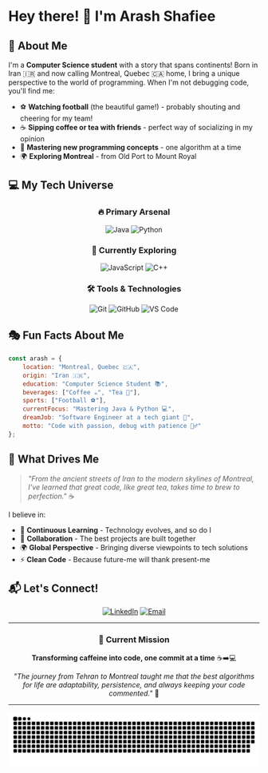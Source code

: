 # Hey there! 👋 I'm Arash Shafiee

## 🚀 About Me

I'm a **Computer Science student** with a story that spans continents! Born in Iran 🇮🇷 and now calling Montreal, Quebec 🇨🇦 home, I bring a unique perspective to the world of programming. When I'm not debugging code, you'll find me:

- ⚽ **Watching football** (the beautiful game!) - probably shouting and cheering for my team! 
- ☕ **Sipping coffee or tea with friends** - perfect way of socializing in my opinion
- 🧠 **Mastering new programming concepts** - one algorithm at a time
- 🌍 **Exploring Montreal** - from Old Port to Mount Royal

## 💻 My Tech Universe

<div align="center">

### 🔥 Primary Arsenal
![Java](https://img.shields.io/badge/Java-ED8B00?style=for-the-badge&logo=openjdk&logoColor=white)
![Python](https://img.shields.io/badge/Python-3776AB?style=for-the-badge&logo=python&logoColor=white)

### 🌱 Currently Exploring
![JavaScript](https://img.shields.io/badge/JavaScript-F7DF1E?style=for-the-badge&logo=javascript&logoColor=black)
![C++](https://img.shields.io/badge/C%2B%2B-00599C?style=for-the-badge&logo=c%2B%2B&logoColor=white)

### 🛠️ Tools & Technologies
![Git](https://img.shields.io/badge/Git-F05032?style=for-the-badge&logo=git&logoColor=white)
![GitHub](https://img.shields.io/badge/GitHub-100000?style=for-the-badge&logo=github&logoColor=white)
![VS Code](https://img.shields.io/badge/VS_Code-0078D4?style=for-the-badge&logo=visual%20studio%20code&logoColor=white)

</div>





## 🎭 Fun Facts About Me

```javascript
const arash = {
    location: "Montreal, Quebec 🇨🇦",
    origin: "Iran 🇮🇷",
    education: "Computer Science Student 📚",
    beverages: ["Coffee ☕", "Tea 🍵"],
    sports: ["Football ⚽"],
    currentFocus: "Mastering Java & Python 💻",
    dreamJob: "Software Engineer at a tech giant 🚀",
    motto: "Code with passion, debug with patience 🧘‍♂️"
};
```

## 🌟 What Drives Me

> *"From the ancient streets of Iran to the modern skylines of Montreal, I've learned that great code, like great tea, takes time to brew to perfection."* ☕

I believe in:
- 🚀 **Continuous Learning** - Technology evolves, and so do I
- 🤝 **Collaboration** - The best projects are built together
- 🌍 **Global Perspective** - Bringing diverse viewpoints to tech solutions
- ⚡ **Clean Code** - Because future-me will thank present-me

## 📬 Let's Connect!

<div align="center">

[![LinkedIn](https://img.shields.io/badge/LinkedIn-0077B5?style=for-the-badge&logo=linkedin&logoColor=white)](https://www.linkedin.com/in/arash-shafiee-055bb0294)
[![Email](https://img.shields.io/badge/Email-D14836?style=for-the-badge&logo=gmail&logoColor=white)](mailto:arashshafiee8282@gmail.com)

</div>

---

<div align="center">

### 🎯 Current Mission
**Transforming caffeine into code, one commit at a time** ☕➡️💻

*"The journey from Tehran to Montreal taught me that the best algorithms for life are adaptability, persistence, and always keeping your code commented."* 🚀

</div>

---

<div align="center">
  <img src="https://raw.githubusercontent.com/platane/platane/output/github-contribution-grid-snake-dark.svg" alt="GitHub Contribution Grid Snake Animation" />
</div>
